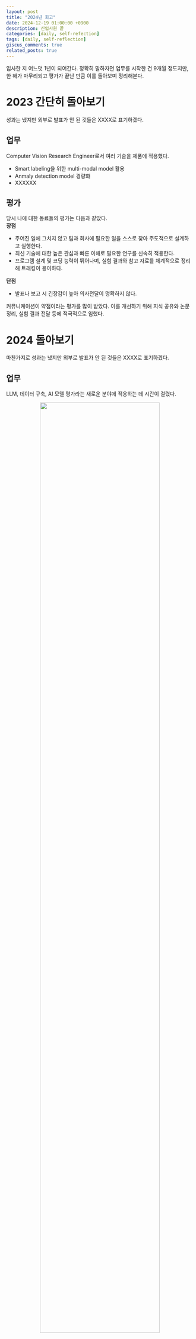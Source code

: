 ```yaml
---
layout: post
title: "2024년 회고"
date: 2024-12-19 01:00:00 +0900
description: 신입사원 끝
categories: [daily, self-refection]
tags: [daily, self-reflection]
giscus_comments: true
related_posts: true
---
```


입사한 지 어느덧 1년이 되어간다. 정확히 말하자면 업무를 시작한 건 9개월 정도지만, 한 해가 마무리되고 평가가 끝난 만큼 이를 돌아보며 정리해본다.

# 2023 간단히 돌아보기

성과는 냈지만 외부로 발표가 안 된 것들은 XXXX로 표기하겠다.

## 업무

Computer Vision Research Engineer로서 여러 기술을 제품에 적용했다.

- Smart labeling을 위한 multi-modal model 활용
- Anmaly detection model 경량화
- XXXXXX

## 평가

당시 나에 대한 동료들의 평가는 다음과 같았다.  
**장점**

- 주어진 일에 그치지 않고 팀과 회사에 필요한 일을 스스로 찾아 주도적으로 설계하고 실행한다.
- 최신 기술에 대한 높은 관심과 빠른 이해로 필요한 연구를 신속히 적용한다.
- 프로그램 설계 및 코딩 능력이 뛰어나며, 실험 결과와 참고 자료를 체계적으로 정리해 트래킹이 용이하다.

**단점**

- 발표나 보고 시 긴장감이 높아 의사전달이 명확하지 않다.

커뮤니케이션이 약점이라는 평가를 많이 받았다. 이를 개선하기 위해 지식 공유와 논문 정리, 실험 결과 전달 등에 적극적으로 임했다.

# 2024 돌아보기

마찬가지로 성과는 냈지만 외부로 발표가 안 된 것들은 XXXX로 표기하겠다.

## 업무

LLM, 데이터 구축, AI 모델 평가라는 새로운 분야에 적응하는 데 시간이 걸렸다.

<p align="center"><img src="/assets/post/image/2024-12-19-2024-review/image.png" width="80%"></p>
(3월 위클리 노트. 지금 보니 많이 성장한 것 같다.)

- Anthropic, OpenAI와 함께 TelcoLLM 개발
- Synthetic data + hand-crafted 연구 XXXXXXX
  - XXXXXXX
- XXXXXX
- LLM-as-a-Judge 연구로 평가 자동화

## 평가

작년 전직장보다 더 좋은 평가를 받았다. 업무할 때의 내 장점을 강화하고 단점을 보안하려고 많은 노력을 했고, 그것이 평가에 들어났다.
또한 1:1 면담에서 팀원들이 평가한 내 장점을 들으며 내가 프로젝트 리드할 수 있는 전문성을 인정받은 것을 알게 되었다.
신입으로서 정말 긍정적인 평가다.
단점이 하나 있는데 아직 회사 적응하는데 바빴고, 연차가 쌓이면 자연스럽게 해결 될 것이다.

**장점**

1. **업무 태도와 기여**
   - 새로운 지식을 지속적으로 도입하고 시도함.
   - 맡은 업무에서 뛰어난 성과를 달성함.
2. **문제 해결 능력**
   - 높은 목표를 설정하고 빠르게 실행하여 결과 도출.
   - 탁월한 문제 해결 능력.
3. **전문성**
   - ML 전문성을 활용해 팀의 모델링 업무를 수행.
   - 최신 연구를 통해 개선 방안을 다각도로 제시.
4. **협업 능력**
   - 분석적 사고를 바탕으로 과제를 진행하고 지원함.
   - 책임감 있는 업무 수행 및 원활한 의견 공유.
5. **기술적 역량**
   - 뛰어난 코딩 및 결과 도출 능력.
   - 핵심 기술을 담당하며 실무 능력이 풍부함.

**단점**

1. **전사적 시야**
   - 전사적인 관점에서 업무 설계 능력이 부족함.

# 회고

## Keep (유지하고 싶은 점)

1. **논문 읽는 습관**  
   업무를 설계할 때 보통 5~6개의 논문을 읽으며 공통점을 도출하고 한계점을 파악했다. 한계점만 해결하면 성공 가능성이 높아지는 걸 경험했다.

2. **논문 쓰기**  
   이번에 _TelBench_ 논문이 EMNLP2024 Industry Track에 채택되었다. 뿌듯한 결과이며, 내년에도 논문 작업을 지속하고 싶다.

3. **최선을 다하는 자세**  
   업무든 취미든 항상 최선을 다했다. 덕분에 올해 진행한 일과 결정사항에 후회가 없다.

4. **데이터에 대한 고민**  
   AI는 결국 데이터로 시작해서 데이터로 끝난다는 생각이 든다. 데이터에 대한 고민이 AI 활용과 이해를 한층 더 깊게 해줬다.

5. **취미 생활**  
   이번 해는 유난히 취미 생활에 집중했다. 덕분에 심리적으로 지치지 않고 1년을 보낼 수 있었다. (하지만 해외여행은 조금 자제하자. 내 지갑이 지친다.)

## Problem (개선하고 싶은 점)

1. **설득 기술 부족**  
   기술적인 부분에만 집중하고, 상사에게 기대효과와 진행 이유를 설득하지 못했다. PM에게 스토리라인 구성과 목표 설정 및 달성 후 계획 등을 배우며 개선하고 있다.

2. **영어 능력 부족**  
   해외 기업과의 협업이 빈번한 우리 팀 특성상 영어는 필수다. 프랑스 스타트업과 프로젝트를 리드하며 업무는 문제없이 처리하고 있지만, 원활한 소통과 발전을 위해 영어 실력을 키워야겠다.

3. **프레임워크 활용 부족**  
   연구 중심의 업무를 하다 보니 프레임워크 활용이 부족했다. LangChain, vLLM 등 다양한 프레임워크를 분석하고 활용하며 실력을 키우고 싶다.

## Try (구체적인 시도)

1. 전사적인 관점을 갖고 업무 설계.
2. 주 2회 이상 영어 연습.
3. LangChain, vLLM 등 프레임워크 분석.
4. 논문 정리.

# 2024 타임라인

## 1월 ~ 2월

<p align="center"><img src="/assets/post/image/2024-12-19-2024-review/image-1.png" width="80%"></p>
8주간 신입사원 연수를 다녀왔다. SK 멤버사와 SK텔레콤, SK브로드밴드의 다양한 동기들을 만났다. 활발히 활동해 더 많은 사람을 만나지 못한 게 아쉽다.

## 2월

<p align="center"><img src="/assets/post/image/2024-12-19-2024-review/05D9BD5F-F70F-4030-B1A8-59C8E68B4FD3_1_105_c.jpeg" width="80%"></p>
학부 졸업. 운 좋게도 최종 학점 4.45로 수석을 하고 상장도 받았다. 전공과 적성이 잘 맞은 덕분인 것 같다.

## 4월

<p align="center"><img src="/assets/post/image/2024-12-19-2024-review/A73C64A2-2E38-4EB2-B383-7C738A563522_1_102_o.jpeg" width="80%"></p>
첫 일본 여행으로 도쿄를 방문. 클라이밍과 술로 가득 찬 2박 3일이었다.

## 5월

<p align="center"><img src="/assets/post/image/2024-12-19-2024-review/image-2.png" width="80%"></p>
발리 서핑 캠프 재방문. 서핑 실력이 급격히 늘었고 정말 즐거웠다.

## 7월

<p align="center"><img src="/assets/post/image/2024-12-19-2024-review/804E272D-7564-4FFF-8C1C-4F203FAC60E1_1_105_c.jpeg" width="80%"></p>
친구와 다낭 여행. 처음으로 관광 중심의 여행을 즐겼다.

## 9월

<p align="center"><img src="/assets/post/image/2024-12-19-2024-review/3CB923FE-FCA4-47D2-8361-90FE310CB507_1_102_o.jpeg" width="80%"></p>
다시 발리 방문. 이번엔 보드에서 투스텝까지 시도. 개선해야 할 점이 많음을 느꼈다.

## 11월

<p align="center"><img src="/assets/post/image/2024-12-19-2024-review/image-3.png" width="80%"></p>
삿포로 여행. 눈 덮인 풍경과 맛있는 음식이 인상적이었다.

## 10월
<p align="center"><img src="/assets/post/image/2024-12-19-2024-review/image-4.png" width="80%"></p>
EMNLP2024에 두 번째 논문 게재. 오랜만의 논문 작업이 힘들었지만 보람 있었다. 내년 2월쯤 또 논문을 쓸 계획이다.

## 2025년 1월

<p align="center"><img src="/assets/post/image/2024-12-19-2024-review/89A1290C-DEE6-4ACB-BDDF-22E07E4FAE20_1_105_c.jpeg" width="80%"></p>
태국 끄라비로 클라이밍 여행 예정.

# 맺으며

정말 만족스러운 1년이다. 내년에도 더 잘해서 더 많은 성과를 이루어내길...
